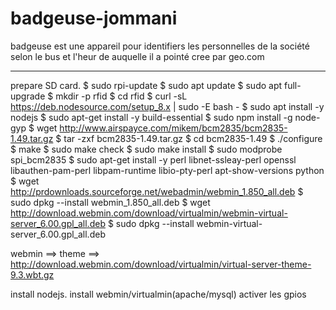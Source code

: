 # badgeuse-jommani
badgeuse est une appareil pour identifiers les personnelles de la société selon le bus et l'heur de auquelle il a pointé cree par geo.com

****************************************************************************************************
prepare SD card.
$ sudo rpi-update
$ sudo apt update
$ sudo apt full-upgrade
$ mkdir -p rfid
$ cd rfid
$ curl -sL https://deb.nodesource.com/setup_8.x | sudo -E bash -
$ sudo apt install -y nodejs
$ sudo apt-get install -y  build-essential
$ sudo npm install -g node-gyp
$ wget http://www.airspayce.com/mikem/bcm2835/bcm2835-1.49.tar.gz
$ tar -zxf bcm2835-1.49.tar.gz
$ cd bcm2835-1.49
$ ./configure
$ make
$ sudo make check
$ sudo make install
$ sudo modprobe spi_bcm2835
$ sudo apt-get install -y perl libnet-ssleay-perl openssl libauthen-pam-perl libpam-runtime libio-pty-perl apt-show-versions python
$ wget http://prdownloads.sourceforge.net/webadmin/webmin_1.850_all.deb
$ sudo dpkg --install webmin_1.850_all.deb
$ wget http://download.webmin.com/download/virtualmin/webmin-virtual-server_6.00.gpl_all.deb
$ sudo dpkg --install webmin-virtual-server_6.00.gpl_all.deb

webmin ==> theme ==> http://download.webmin.com/download/virtualmin/virtual-server-theme-9.3.wbt.gz

install nodejs.
install webmin/virtualmin(apache/mysql)
activer les gpios
